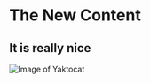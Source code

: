 # The New Content

## It is really nice

![Image of Yaktocat](https://octodex.github.com/images/yaktocat.png)
